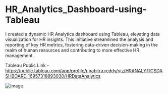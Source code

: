 # HR_Analytics_Dashboard-using-Tableau

I created a dynamic HR Analytics dashboard using Tableau, elevating data visualization for HR insights. This initiative streamlined the analysis and reporting of key HR metrics, fostering data-driven decision-making in the realm of human resources and contributing to more effective HR management.

Tableau Public Link - https://public.tableau.com/app/profile/r.pabitra.reddy/viz/HRANALYTICSDASHBOARD_16957318893030/HRDataAnalytics

![image](https://github.com/Pabitra-1234/HR_Analytics_Dashboard-using-Tableau/assets/91016504/6f19e51b-1fb8-4c2d-b624-0a9f76ea9e17)
